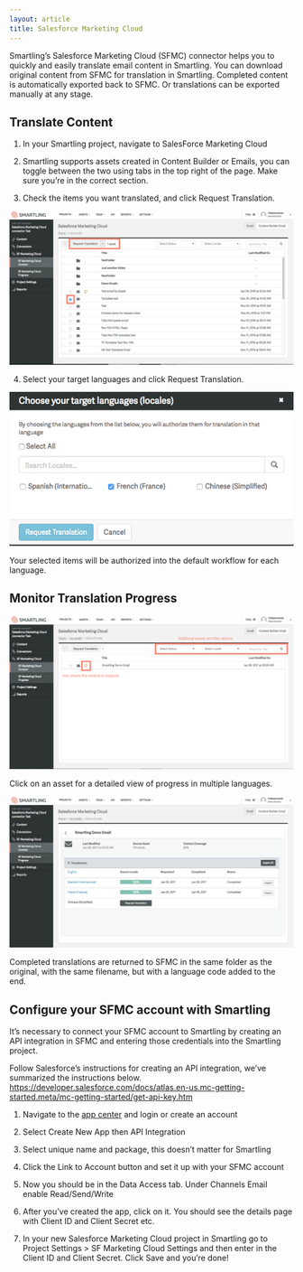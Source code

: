```yaml
---
layout: article
title: Salesforce Marketing Cloud
---
```



Smartling’s Salesforce Marketing Cloud (SFMC) connector helps you to quickly and easily translate email content in Smartling. You can download original content from SFMC for translation in Smartling. Completed content is automatically exported back to SFMC. Or translations can be exported manually at any stage.

## Translate Content

1) In your Smartling project, navigate to SalesForce Marketing Cloud

2) Smartling supports assets created in Content Builder or Emails, you can toggle between the two using tabs in the top right of the page. Make sure you’re in the correct section.

3) Check the items you want translated, and click Request Translation.

![](/uploads/versions/smartling---translate-content--salesforce-marketing-cloud-connector-test--and-eloqua-connector---x----1435-777x---.png)

4) Select your target languages and click Request Translation.

![](/uploads/versions/smartling---translate-content--salesforce-marketing-cloud-connector-test----x----576-312x---.png)

Your selected items will be authorized into the default workflow for each language.

## Monitor Translation Progress

![](/uploads/versions/smartling---translate-content--salesforce-marketing-cloud-connector-test--and-update-smartling-help---x----1434-775x---.png)

Click on an asset for a detailed view of progress in multiple languages.

![](/uploads/versions/smartling---translate-content--salesforce-marketing-cloud-connector-test--and-eloqua-connector---x----1436-765x---.png)

Completed translations are returned to SFMC in the same folder as the original, with the same filename, but with a language code added to the end.

## Configure your SFMC account with Smartling

It’s necessary to connect your SFMC account to Smartling by creating an API integration in SFMC and entering those credentials into the Smartling project.

Follow Salesforce’s instructions for creating an API integration, we’ve summarized the instructions below. https://developer.salesforce.com/docs/atlas.en-us.mc-getting-started.meta/mc-getting-started/get-api-key.htm

1) Navigate to the [app center](https://appcenter-auth.s1.marketingcloudapps.com/)&nbsp;and login or create an account

2) Select Create New App then API Integration

3) Select unique name and package, this doesn’t matter for Smartling

4) Click the Link to Account button and set it up with your SFMC account

5) Now you should be in the Data Access tab. Under Channels Email enable Read/Send/Write

6) After you’ve created the app, click on it. You should see the details page with Client ID and Client Secret etc.

7) In your new Salesforce Marketing Cloud project in Smartling go to Project Settings &gt; SF Marketing Cloud Settings and then enter in the Client ID and Client Secret. Click Save and you’re done!